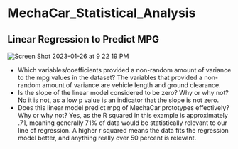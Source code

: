 # MechaCar_Statistical_Analysis

## Linear Regression to Predict MPG
![Screen Shot 2023-01-26 at 9 22 19 PM](https://user-images.githubusercontent.com/111708233/214997527-986de4bd-cef5-4cf1-be55-1c99f4cf15d5.png)
- Which variables/coefficients provided a non-random amount of variance to the mpg values in the dataset?
The variables that provided a non-random amount of variance are vehicle length and ground clearance.
- Is the slope of the linear model considered to be zero? Why or why not?
No it is not, as a low p value is an indicator that the slope is not zero.
- Does this linear model predict mpg of MechaCar prototypes effectively? Why or why not?
Yes, as the R squared in this example is approximately .71, meaning generally 71% of data would be statistically relevant to our line of regression. A higher r squared means the data fits the regression model better, and anything really over 50 percent is relevant.
